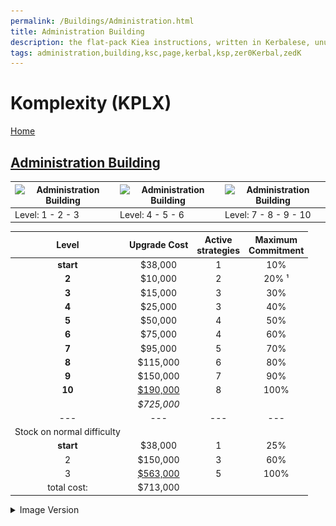 ```yaml
---
permalink: /Buildings/Administration.html
title: Administration Building
description: the flat-pack Kiea instructions, written in Kerbalese, unusally present
tags: administration,building,ksc,page,kerbal,ksp,zer0Kerbal,zedK
---
```

<!-- Administration.md v1.1.2.0
Komplexity (KPLX)
created: 05 Nov 2019
updated: 21 Jul 2022
this file: CC BY-SA 4.0 by zer0Kerbal -->

<script src="https://kit.fontawesome.com/0ea5493613.js" crossorigin="anonymous"></script>
<i class="fa-solid fa-file-contract fa-beat-fade fa-3x" style="--fa-beat-fade-opacity: 0.1; --fa-beat-fade-scale: 1.25;color: #6495ED" ></i>

# Komplexity (KPLX)

[Home](./index.md)

## [Administration Building](https://wiki.kerbalspaceprogram.com/wiki/Administration_Building)

| ![Administration Building](https://wiki.kerbalspaceprogram.com/images/thumb/6/61/AdministrationBuildingTier1.png/90px-AdministrationBuildingTier1.png) | ![Administration Building](https://wiki.kerbalspaceprogram.com/images/thumb/a/a9/AdministrationBuildingTier2.png/90px-AdministrationBuildingTier2.png) | ![Administration Building](https://wiki.kerbalspaceprogram.com/images/thumb/4/45/Administration_Facility.jpg/190px-Administration_Facility.jpg) |
| ------------------------------------------------------------------------------------------------------------------------------------------------------ | ------------------------------------------------------------------------------------------------------------------------------------------------------ | ----------------------------------------------------------------------------------------------------------------------------------------------- |
| Level: 1 - 2 - 3                                                                                                                                       | Level: 4 - 5 - 6                                                                                                                                       | Level: 7 - 8 - 9 - 10                                                                                                                           |

|         **Level**          | **Upgrade Cost** | **Active <br />strategies** | **Maximum <br />Commitment** |
| :------------------------: | :--------------: | :-------------------------: | :--------------------------: |
|         **start**          |     $38,000      |              1              |             10%              |
|           **2**            |     $10,000      |              2              |            20% ¹             |
|           **3**            |     $15,000      |              3              |             30%              |
|           **4**            |     $25,000      |              3              |             40%              |
|           **5**            |     $50,000      |              4              |             50%              |
|           **6**            |     $75,000      |              4              |             60%              |
|           **7**            |     $95,000      |              5              |             70%              |
|           **8**            |     $115,000     |              6              |             80%              |
|           **9**            |     $150,000     |              7              |             90%              |
|           **10**           | <u>$190,000</u>  |              8              |             100%             |
|                            |    *$725,000*    |                             |                              |
|            ---             |       ---        |             ---             |             ---              |
| Stock on normal difficulty |                  |                             |                              |
|         **start**          |     $38,000      |              1              |             25%              |
|             2              |     $150,000     |              3              |             60%              |
|             3              | <u>$563,000</u>  |              5              |             100%             |
|        total cost:         |     $713,000     |                             |                              |

<details>
  <summary> Image Version</summary>
  <p> <a href="https://github.com/zer0Kerbal/Komplexity/blob/master/img/Administration.png" target="_blank"><img src="https://github.com/zer0Kerbal/Komplexity/blob/master/img/Administration.png" alt="Administration"/></a></p>
</details>
